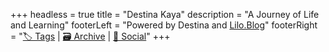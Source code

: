 +++
headless = true
title = "Destina Kaya"
description = "A Journey of Life and Learning"
footerLeft = "Powered by Destina and [Lilo.Blog](https://www.lilo.blog)"
footerRight = "[🏷️ Tags](/tags/) | [🗃️ Archive](/posts/) | [📣 Social](https://www.lilo.blog)"
+++
